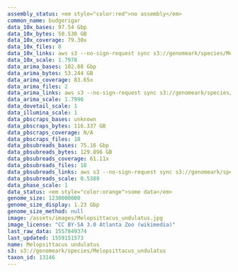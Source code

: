 ```yaml
---
assembly_status: <em style="color:red">no assembly</em>
common_name: budgerigar
data_10x_bases: 97.54 Gbp
data_10x_bytes: 50.530 GB
data_10x_coverage: 79.30x
data_10x_files: 8
data_10x_links: aws s3 --no-sign-request sync s3://genomeark/species/Melopsittacus_undulatus/bMelUnd1/genomic_data/10x/ .<br>
data_10x_scale: 1.7978
data_arima_bases: 102.88 Gbp
data_arima_bytes: 53.244 GB
data_arima_coverage: 83.65x
data_arima_files: 2
data_arima_links: aws s3 --no-sign-request sync s3://genomeark/species/Melopsittacus_undulatus/bMelUnd1/genomic_data/arima/ .<br>
data_arima_scale: 1.7996
data_dovetail_scale: 1
data_illumina_scale: 1
data_pbscraps_bases: unknown
data_pbscraps_bytes: 116.337 GB
data_pbscraps_coverage: N/A
data_pbscraps_files: 18
data_pbsubreads_bases: 75.16 Gbp
data_pbsubreads_bytes: 129.896 GB
data_pbsubreads_coverage: 61.11x
data_pbsubreads_files: 18
data_pbsubreads_links: aws s3 --no-sign-request sync s3://genomeark/species/Melopsittacus_undulatus/bMelUnd1/genomic_data/pacbio/ . --exclude "*scraps.bam*"<br>
data_pbsubreads_scale: 0.5389
data_phase_scale: 1
data_status: <em style="color:orange">some data</em>
genome_size: 1230000000
genome_size_display: 1.23 Gbp
genome_size_method: null
image: /assets/images/Melopsittacus_undulatus.jpg
image_license: "CC BY-SA 3.0 Atlanta Zoo (wikimedia)"
last_raw_data: 1557849374
last_updated: 1559151573
name: Melopsittacus undulatus
s3: s3://genomeark/species/Melopsittacus_undulatus
taxon_id: 13146
---
```

